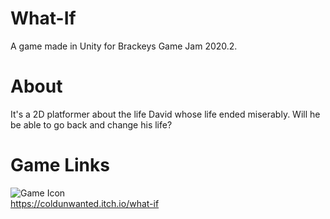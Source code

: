 # What-If
A game made in Unity for Brackeys Game Jam 2020.2. 

# About
It's a 2D platformer about the life David whose life ended miserably. Will he be able to go back and change his life?

# Game Links
![Game Icon](https://img.itch.zone/aW1nLzQwMDc1MDgucG5n/315x250%23c/hI6b3r.png)<br/>
https://coldunwanted.itch.io/what-if